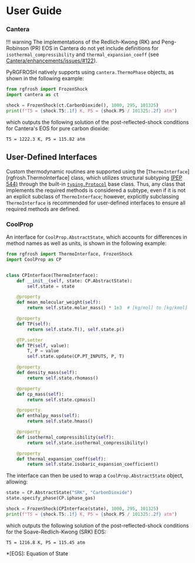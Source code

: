 # User Guide

### Cantera

!!! warning
    The implementations of the Redlich-Kwong (RK) and Peng-Robinson (PR) EOS
    in Cantera do not yet include definitions for `isothermal_compressibility` and 
    `thermal_expansion_coeff` 
    (see [Cantera/enhancements/issues/#122](https://github.com/Cantera/enhancements/issues/122)).

PyRGFROSH natively supports using `cantera.ThermoPhase` objects, as shown in the
following example:

```py hl_lines="4"
from rgfrosh import FrozenShock
import cantera as ct

shock = FrozenShock(ct.CarbonDioxide(), 1000, 295, 101325)
print(f"T5 = {shock.T5:.1f} K, P5 = {shock.P5 / 101325:.2f} atm")
```

which outputs the following solution of the post-reflected-shock conditions 
for Cantera's EOS for pure carbon dioxide:

```
T5 = 1222.3 K, P5 = 115.82 atm
```

## User-Defined Interfaces

Custom thermodynamic routines are supported using the 
[`ThermoInterface`][rgfrosh.ThermoInterface] class, which utilizes structural 
subtyping [(PEP 544)](https://www.python.org/dev/peps/pep-0544/) through the 
built-in [`typing.Protocol`](https://docs.python.org/3/library/typing.html#typing.Protocol)
base class. Thus, any class that implements the required methods is considered a 
subtype, even if it is not an explicit subclass of `ThermoInterface`; however, 
explicitly subclassing `ThermoInterface` is recommended for user-defined 
interfaces to ensure all required methods are defined.

### CoolProp

An interface for `CoolProp.AbstractState`, which accounts for differences 
in method names as well as units, is shown in the following example:

```py
from rgfrosh import ThermoInterface, FrozenShock
import CoolProp as CP


class CPInterface(ThermoInterface):
    def __init__(self, state: CP.AbstractState):
        self.state = state

    @property
    def mean_molecular_weight(self):
        return self.state.molar_mass() * 1e3  # [kg/mol] to [kg/kmol]

    @property
    def TP(self):
        return self.state.T(), self.state.p()

    @TP.setter
    def TP(self, value):
        T, P = value
        self.state.update(CP.PT_INPUTS, P, T)

    @property
    def density_mass(self):
        return self.state.rhomass()

    @property
    def cp_mass(self):
        return self.state.cpmass()

    @property
    def enthalpy_mass(self):
        return self.state.hmass()

    @property
    def isothermal_compressibility(self):
        return self.state.isothermal_compressibility()

    @property
    def thermal_expansion_coeff(self):
        return self.state.isobaric_expansion_coefficient()
```

The interface can then be used to wrap a `CoolProp.AbstractState` object, allowing:

```py hl_lines="4"
state = CP.AbstractState("SRK", "CarbonDioxide")
state.specify_phase(CP.iphase_gas)

shock = FrozenShock(CPInterface(state), 1000, 295, 101325)
print(f"T5 = {shock.T5:.1f} K, P5 = {shock.P5 / 101325:.2f} atm")
```

which outputs the following solution of the post-reflected-shock conditions 
for the Soave-Redlich-Kwong (SRK) EOS:

```
T5 = 1216.8 K, P5 = 115.45 atm
```


*[EOS]: Equation of State
